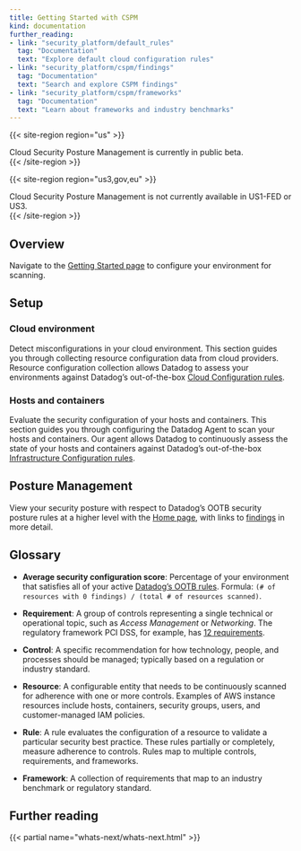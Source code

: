 ```yaml
---
title: Getting Started with CSPM
kind: documentation
further_reading:
- link: "security_platform/default_rules"
  tag: "Documentation"
  text: "Explore default cloud configuration rules"
- link: "security_platform/cspm/findings"
  tag: "Documentation"
  text: "Search and explore CSPM findings"
- link: "security_platform/cspm/frameworks"
  tag: "Documentation"
  text: "Learn about frameworks and industry benchmarks"
---
```


{{< site-region region="us" >}}
<div class="alert alert-warning">
Cloud Security Posture Management is currently in public beta.
</div>
{{< /site-region >}}

{{< site-region region="us3,gov,eu" >}}
<div class="alert alert-warning">
Cloud Security Posture Management is not currently available in US1-FED or US3.
</div>
{{< /site-region >}}

## Overview

Navigate to the [Getting Started page][1] to configure your environment for scanning.

## Setup

### Cloud environment

Detect misconfigurations in your cloud environment. This section guides you through collecting resource configuration data from cloud providers. Resource configuration collection allows Datadog to assess your environments against Datadog’s out-of-the-box [Cloud Configuration rules][2].

### Hosts and containers

Evaluate the security configuration of your hosts and containers. This section guides you through configuring the Datadog Agent to scan your hosts and containers. Our agent allows Datadog to continuously assess the state of your hosts and containers against Datadog’s out-of-the-box [Infrastructure Configuration rules][3].

## Posture Management

View your security posture with respect to Datadog’s OOTB security posture rules at a higher level with the [Home page][4], with links to [findings][5] in more detail.

## Glossary

- **Average security configuration score**: Percentage of your environment that satisfies all of your active [Datadog’s OOTB rules][6]. Formula: `(# of resources with 0 findings) / (total # of resources scanned)`.

- **Requirement**:  A group of controls representing a single technical or operational topic, such as _Access Management_ or _Networking_. The regulatory framework PCI DSS, for example, has [12 requirements][7].

- **Control**: A specific recommendation for how technology, people, and processes should be managed; typically based on a regulation or industry standard.

- **Resource**: A configurable entity that needs to be continuously scanned for adherence with one or more controls. Examples of AWS instance resources include hosts, containers, security groups, users, and customer-managed IAM policies.

- **Rule**: A rule evaluates the configuration of a resource to validate a particular security best practice. These rules partially or completely, measure adherence to controls. Rules map to multiple controls, requirements, and frameworks.

- **Framework**: A collection of requirements that map to an industry benchmark or regulatory standard.

## Further reading

{{< partial name="whats-next/whats-next.html" >}}

[1]: https://app.datadoghq.com/security/configuration?config_k9_configuration=true&detect-threats=apache&secure-cloud-environment=amazon-web-services&secure-hosts-and-containers=kubernetes&selected-products=compliance_monitoring
[2]: /security_platform/default_rules#cat-cloud-configuration
[3]: /security_platform/default_rules#cat-infrastructure-configuration
[4]: https://app.datadoghq.com/security/compliance/homepage?config_k9_compliance_homepage=true
[5]: /security_platform/cspm/findings/
[6]: /security_platform/cspm/configuration_rules/
[7]: https://www.pcisecuritystandards.org/pci_security/maintaining_payment_security
